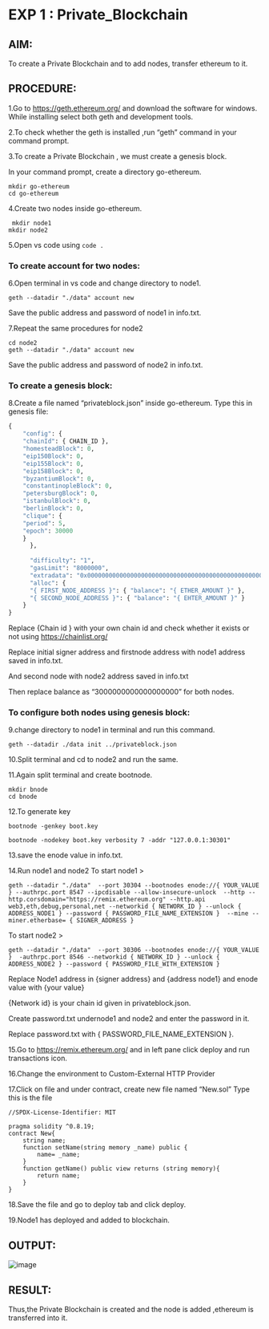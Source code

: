 # EXP 1 : Private_Blockchain
## AIM:
To create a Private Blockchain and to add nodes, transfer ethereum to it.
## PROCEDURE: 
1.Go to https://geth.ethereum.org/ and download the software for windows. While installing select both geth and development tools.

2.To check whether the geth is installed ,run “geth” command in your command prompt.

3.To create a Private Blockchain , we must create a genesis block.

In your command prompt, create a directory go-ethereum.
```
mkdir go-ethereum
cd go-ethereum
```
4.Create two nodes inside go-ethereum.
```
 mkdir node1
mkdir node2
```
5.Open vs code using ```code .```

### To create account for two nodes:
6.Open terminal in vs code and change directory to node1.
```cd node1
geth --datadir "./data" account new
```
Save the public address and password of node1 in info.txt.

7.Repeat the same procedures for node2
```cd ..
cd node2
geth --datadir "./data" account new
```
Save the public address and password of node2 in info.txt.

### To create a genesis block:
8.Create a file named “privateblock.json” inside go-ethereum.
Type this in genesis file:
```py
{
    "config": {
    "chainId": { CHAIN_ID },
    "homesteadBlock": 0,
    "eip150Block": 0,
    "eip155Block": 0,
    "eip158Block": 0,
    "byzantiumBlock": 0,
    "constantinopleBlock": 0,
    "petersburgBlock": 0,
    "istanbulBlock": 0,
    "berlinBlock": 0,
    "clique": {
    "period": 5,
    "epoch": 30000
    }
      },
    
      "difficulty": "1",
      "gasLimit": "8000000",
      "extradata": "0x0000000000000000000000000000000000000000000000000000000000000000{ INITIAL_SIGNER_ADDRESS }0000000000000000000000000000000000000000000000000000000000000000000000000000000000000000000000000000000000000000000000000000000000",
      "alloc": {
      "{ FIRST_NODE_ADDRESS }": { "balance": "{ ETHER_AMOUNT }" },
      "{ SECOND_NODE_ADDRESS }": { "balance": "{ EHTER_AMOUNT }" }
    }
}   
```

Replace {Chain id } with your own chain id and check whether it exists or not using https://chainlist.org/ 

Replace initial signer address and firstnode address with node1 address saved in info.txt.

And second node with node2 address saved in info.txt

Then replace balance as “3000000000000000000” for both nodes.


### To configure both nodes using genesis block:
9.change directory to node1 in terminal and run this command.
 ```
 geth --datadir ./data init ../privateblock.json

 ```
10.Split terminal and cd to node2 and run the same.

11.Again split terminal and create bootnode.
```
mkdir bnode
cd bnode
```
12.To generate key
```
bootnode -genkey boot.key
```
```
bootnode -nodekey boot.key verbosity 7 -addr "127.0.0.1:30301"
```
13.save the enode value in info.txt.

14.Run node1 and node2
To start node1 > 
```
geth --datadir "./data"  --port 30304 --bootnodes enode://{ YOUR_VALUE } --authrpc.port 8547 --ipcdisable --allow-insecure-unlock  --http --http.corsdomain="https://remix.ethereum.org" --http.api web3,eth,debug,personal,net --networkid { NETWORK_ID } --unlock { ADDRESS_NODE1 } --password { PASSWORD_FILE_NAME_EXTENSION }  --mine --miner.etherbase= { SIGNER_ADDRESS }
```

To start node2 >
```
geth --datadir "./data"  --port 30306 --bootnodes enode://{ YOUR_VALUE }  -authrpc.port 8546 --networkid { NETWORK_ID } --unlock { ADDRESS_NODE2 } --password { PASSWORD_FILE_WITH_EXTENSION }
```
Replace Node1 address in {signer address} and {address node1} and enode value with {your value}

{Network id} is your chain id given in privateblock.json.

Create password.txt undernode1 and node2 and enter the password in it.

Replace password.txt with { PASSWORD_FILE_NAME_EXTENSION }.

15.Go to https://remix.ethereum.org/  and in left pane click deploy and run transactions icon.

16.Change the environment to Custom-External HTTP Provider 

17.Click on file and under contract, create new file named “New.sol”
Type this is the file
```solidity
//SPDX-License-Identifier: MIT

pragma solidity ^0.8.19;
contract New{
    string name;
    function setName(string memory _name) public {
        name= _name;
    }
    function getName() public view returns (string memory){
        return name;
    } 
}
```

18.Save the file and go to deploy tab and click deploy.

19.Node1 has deployed and added to blockchain.

## OUTPUT:

![image](https://github.com/sathishramachandhiran/Private_Blockchain/assets/120574768/7b6442f8-c75b-42cb-913d-f55586ad0d7e)
 

## RESULT:

Thus,the Private Blockchain is created and the node is added ,ethereum is transferred into it.
